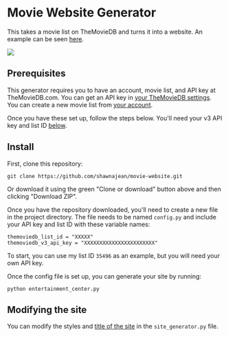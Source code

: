 # Movie Website Generator

This takes a movie list on TheMovieDB and turns it into a website. An example can be seen [here](https://shawnajean.github.io/movie-website/).

![](https://user-images.githubusercontent.com/775884/31321973-29707914-ac5c-11e7-9a39-d4e2866dc6ed.png)

## Prerequisites

This generator requires you to have an account, movie list, and API key at TheMovieDB.com. You can get an API key in [your TheMovieDB settings](https://www.themoviedb.org/settings/api). You can create a new movie list from [your account](https://www.themoviedb.org/list/new).

Once you have these set up, follow the steps below. You'll need your v3 API key and list ID [below]().

## Install

First, clone this repository:

`git clone https://github.com/shawnajean/movie-website.git`

Or download it using the green "Clone or download" button above and then clicking "Download ZIP".

Once you have the repository downloaded, you'll need to create a new file in the project directory. The file needs to be named `config.py` and include your API key and list ID with these variable names:

```
themoviedb_list_id = "XXXXX"
themoviedb_v3_api_key = "XXXXXXXXXXXXXXXXXXXXXXX"
```

To start, you can use my list ID `35496` as an example, but you will need your own API key.

Once the config file is set up, you can generate your site by running:

`python entertainment_center.py`

## Modifying the site

You can modify the styles and [title of the site](https://github.com/shawnajean/movie-website/blob/master/site_generator.py#L109) in the `site_generator.py` file.
